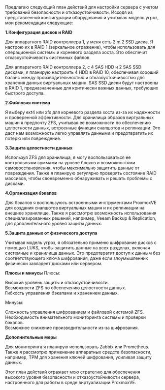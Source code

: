 Предлагаю следующий план действий для настройки сервера с учетом требований безопасности и отказоустойчивости. Исходя из представленной конфигурации оборудования и учитывая модель угроз, мои рекомендации следующие:

**1.Конфигурация дисков и RAID**

Для аппаратного RAID контроллера 1, у меня есть 2 m.2 SSD диска. Я настрою их в RAID 1 (зеркальное отражение), чтобы использовать для операционной системы и корневого раздела хоста. Это обеспечит отказоустойчивость системных файлов.

Для аппаратного RAID контроллера 2, с 4 SAS HDD и 2 SAS SSD дисками, я планирую настроить 4 HDD в RAID 10, обеспечивая хороший баланс между производительностью и отказоустойчивостью для хранения данных виртуальных машин. SAS SSD диски будут настроены в RAID 1, предназначенные для критически важных данных, требующих быстрого доступа.

**2.Файловая система**

Я выберу ext4 или xfs для корневого раздела хоста из-за их надежности и проверенной эффективности. Для хранилища образов виртуальных машин я предпочту ZFS, учитывая ее возможности по обеспечению целостности данных, встроенные функции снапшотов и репликации. Это даст нам возможность легко управлять данными и предотвратить их потерю или повреждение.

**3.Защита целостности данных**

Используя ZFS для хранилища, я могу воспользоваться ее контрольными суммами на уровне блоков и возможностями самовосстановления, чтобы максимально защитить данные от повреждения. Также я планирую регулярно проверять состояние RAID массивов, чтобы своевременно обнаруживать и решать проблемы с дисками.

**4.Организация бэкапов**

Для бэкапов я воспользуюсь встроенными инструментами ProxmoxVE для создания снапшотов виртуальных машин и их репликации на внешнее хранилище. Также я рассмотрю возможность использования специализированных решений, например, Veeam Backup & Replication, для дополнительного уровня защиты данных.

**5.Защита данных от физического доступа**

Учитывая модель угроз, я обязательно применю шифрование дисков с помощью LUKS, чтобы защитить данные на всех разделах, включая системные и хранилища данных. Это предотвратит доступ к данным без соответствующего ключа шифрования, даже если злоумышленник физически завладеет дисками или сервером.

**Плюсы и минусы**
Плюсы:

Высокий уровень защиты и отказоустойчивости.  
Возможности ZFS по обеспечению целостности данных.  
Гибкость управления бэкапами и хранением данных.  

Минусы:

Сложность управления шифрованием и файловой системой ZFS.  
Необходимость внимательного мониторинга системы и проверки бэкапов.  
Возможное снижение производительности из-за шифрования.  

**Дополнительные меры**

Для мониторинга я планирую использовать Zabbix или Prometheus. Также я рассмотрю применение аппаратных средств безопасности, например, TPM для хранения ключей шифрования, усиливая защиту данных.

Этот план действий отражает мою стратегию для обеспечения высокого уровня безопасности и отказоустойчивости сервера, настроенного для работы в среде виртуализации ProxmoxVE.
